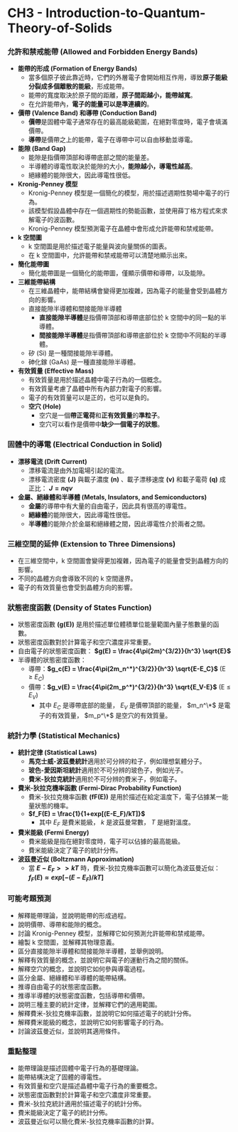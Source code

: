 # CH3 - Introduction-to-Quantum-Theory-of-Solids

### 允許和禁戒能帶 (Allowed and Forbidden Energy Bands)

*   **能帶的形成 (Formation of Energy Bands)**
    *   當多個原子彼此靠近時，它們的外層電子會開始相互作用，導致**原子能級分裂成多個離散的能級**，形成能帶。
    *   能帶的寬度取決於原子間的距離，**原子間距越小，能帶越寬**。
    *   在允許能帶內，**電子的能量可以是準連續的**。
*   **價帶 (Valence Band) 和導帶 (Conduction Band)**
    *   **價帶**是固體中電子通常存在的最高能級範圍，在絕對零度時，電子會填滿價帶。
    *   **導帶**是價帶之上的能帶，電子在導帶中可以自由移動並導電。
*   **能隙 (Band Gap)**
    *   能隙是指價帶頂部和導帶底部之間的能量差。
    *   半導體的導電性取決於能隙的大小，**能隙越小，導電性越高**。
    *   絕緣體的能隙很大，因此導電性很低。
*   **Kronig-Penney 模型**
    *   Kronig-Penney 模型是一個簡化的模型，用於描述週期性勢場中電子的行為。
    *   該模型假設晶體中存在一個週期性的勢能函數，並使用薛丁格方程式來求解電子的波函數。
    *   Kronig-Penney 模型預測電子在晶體中會形成允許能帶和禁戒能帶。
*   **k 空間圖**
    *   k 空間圖是用於描述電子能量與波向量關係的圖表。
    *   在 k 空間圖中，允許能帶和禁戒能帶可以清楚地顯示出來。
*   **簡化能帶圖**
    *   簡化能帶圖是一個簡化的能帶圖，僅顯示價帶和導帶，以及能隙。
*   **三維能帶結構**
    *   在三維晶體中，能帶結構會變得更加複雜，因為電子的能量會受到晶體方向的影響。
    *   直接能隙半導體和間接能隙半導體
        *   **直接能隙半導體**是指價帶頂部和導帶底部位於 k 空間中的同一點的半導體。 
        *   **間接能隙半導體**是指價帶頂部和導帶底部位於 k 空間中不同點的半導體。 
    *   矽 (Si) 是一種間接能隙半導體。
    *   砷化鎵 (GaAs) 是一種直接能隙半導體。
*   **有效質量 (Effective Mass)**
    *   有效質量是用於描述晶體中電子行為的一個概念。
    *   有效質量考慮了晶體中所有內部力對電子的影響。
    *   電子的有效質量可以是正的，也可以是負的。
    *   **空穴 (Hole)**
        *   空穴是一個**帶正電荷**和**正有效質量**的**準粒子**。
        *   空穴可以看作是價帶中**缺少一個電子的狀態**。

### 固體中的導電 (Electrical Conduction in Solid)

*   **漂移電流 (Drift Current)**
    *   漂移電流是由外加電場引起的電流。
    *   漂移電流密度  **(J)**  與載子濃度  **(n)**  、載子漂移速度  **(v)**  和載子電荷  **(q)**  成正比：
        **$J = nqv$**
*   **金屬、絕緣體和半導體 (Metals, Insulators, and Semiconductors)**
    *   **金屬**的導帶中有大量的自由電子，因此具有很高的導電性。
    *   **絕緣體**的能隙很大，因此導電性很低。
    *   **半導體**的能隙介於金屬和絕緣體之間，因此導電性介於兩者之間。

### 三維空間的延伸 (Extension to Three Dimensions)

*   在三維空間中，k 空間圖會變得更加複雜，因為電子的能量會受到晶體方向的影響。
*   不同的晶體方向會導致不同的 k 空間邊界。
*   電子的有效質量也會受到晶體方向的影響。

### 狀態密度函數 (Density of States Function)

*   狀態密度函數  **(g(E))**  是用於描述單位體積單位能量範圍內量子態數量的函數。
*   狀態密度函數對於計算電子和空穴濃度非常重要。
*   自由電子的狀態密度函數：
    **$g(E) = \frac{4\pi(2m)^{3/2}}{h^3} \sqrt{E}$**
*   半導體的狀態密度函數：
    *   導帶：**$g_c(E) = \frac{4\pi(2m_n^*)^{3/2}}{h^3} \sqrt{E-E_C}$**  (E ≥  $E_C$)
    *   價帶：**$g_v(E) = \frac{4\pi(2m_p^*)^{3/2}}{h^3} \sqrt{E_V-E}$**  (E ≤  $E_V$)
        *   其中  $E_C$  是導帶底部的能量， $E_V$  是價帶頂部的能量， $m_n^\*$  是電子的有效質量， $m_p^\*$  是空穴的有效質量。

### 統計力學 (Statistical Mechanics)

*   **統計定律 (Statistical Laws)**
    *   **馬克士威-波茲曼統計**適用於可分辨的粒子，例如理想氣體分子。
    *   **玻色-愛因斯坦統計**適用於不可分辨的玻色子，例如光子。
    *   **費米-狄拉克統計**適用於不可分辨的費米子，例如電子。
*   **費米-狄拉克機率函數 (Fermi-Dirac Probability Function)**
    *   費米-狄拉克機率函數  **(fF(E))**  是用於描述在給定溫度下，電子佔據某一能量狀態的機率。
    *   **$f_F(E) = \frac{1}{1+exp[(E-E_F)/kT]}$** 
        *   其中  $E_F$  是費米能級， $k$  是波茲曼常數， $T$  是絕對溫度。
*   **費米能級 (Fermi Energy)**
    *   費米能級是指在絕對零度時，電子可以佔據的最高能級。
    *   費米能級決定了電子的統計分佈。
*   **波茲曼近似 (Boltzmann Approximation)**
    *   當  **$E-E_F >> kT$**  時，費米-狄拉克機率函數可以簡化為波茲曼近似：
        **$f_F(E) ≈ exp[-(E-E_F)/kT]$** 

### 可能考題預測

*   解釋能帶理論，並說明能帶的形成過程。
*   說明價帶、導帶和能隙的概念。
*   討論 Kronig-Penney 模型，並解釋它如何預測允許能帶和禁戒能帶。
*   繪製 k 空間圖，並解釋其物理意義。
*   區分直接能隙半導體和間接能隙半導體，並舉例說明。
*   解釋有效質量的概念，並說明它與電子的運動行為之間的關係。
*   解釋空穴的概念，並說明它如何參與導電過程。
*   區分金屬、絕緣體和半導體的能帶結構。
*   推導自由電子的狀態密度函數。
*   推導半導體的狀態密度函數，包括導帶和價帶。
*   說明三種主要的統計定律，並解釋它們的適用範圍。
*   解釋費米-狄拉克機率函數，並說明它如何描述電子的統計分佈。
*   解釋費米能級的概念，並說明它如何影響電子的行為。
*   討論波茲曼近似，並說明其適用條件。

### 重點整理

*   能帶理論是描述固體中電子行為的基礎理論。
*   能帶結構決定了固體的導電性。
*   有效質量和空穴是描述晶體中電子行為的重要概念。
*   狀態密度函數對於計算電子和空穴濃度非常重要。
*   費米-狄拉克統計適用於描述電子的統計分佈。
*   費米能級決定了電子的統計分佈。
*   波茲曼近似可以簡化費米-狄拉克機率函數的計算。
